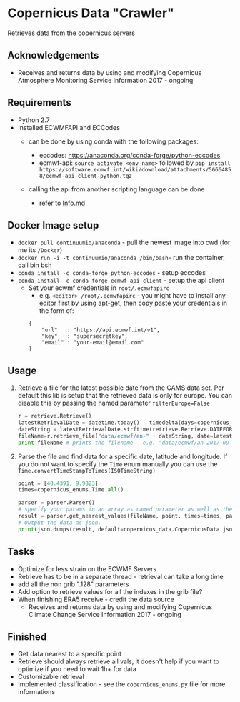 # Copernicus Data "Crawler"

Retrieves data from the copernicus servers

## Acknowledgements
- Receives and returns data by using and modifying Copernicus Atmosphere Monitoring Service Information 2017 -  ongoing

## Requirements
- Python 2.7
- Installed ECWMFAPI and ECCodes
    - can be done by using conda with the following packages: 
        - eccodes: https://anaconda.org/conda-forge/python-eccodes
        - ecmwf-api: `source activate <env name>` 
        followed by `pip install https://software.ecmwf.int/wiki/download/attachments/56664858/ecmwf-api-client-python.tgz`
   
   - calling the api from another scripting language can be done
        - refer to [Info.md](/doc/info.md)
        
## Docker Image setup
- `docker pull continuumio/anaconda` - pull the newest image into cwd (for me its `/Docker`)
- `docker run -i -t continuumio/anaconda /bin/bash`- run the container, call bin bsh
- `conda install -c conda-forge python-eccodes` - setup eccodes
- `conda install -c conda-forge ecmwf-api-client` - setup the api client
    - Set your ecwmf credentials in `root/.ecmwfapirc`
        - e.g. `<editor> /root/.ecmwfapirc` - you might have to install any editor first by using apt-get, then copy paste your credentials in the form of:
        ```
        {
            "url"   : "https://api.ecmwf.int/v1",
            "key"   : "supersecretkey",
            "email" : "your-email@email.com"
        }
        ```

## Usage
1. Retrieve a file for the latest possible date from the CAMS data set. Per default this lib is setup that the retrieved data is only for europe. You can disable this by passing the named parameter `filterEurope=False`
    ```python
    r = retrieve.Retrieve()
    latestRetrievalDate = datetime.today() - timedelta(days=copernicus_enums.DataSets.CAMS.value['delayDays'])
    dateString = latestRetrievalDate.strftime(retrieve.Retrieve.DATEFORMAT)
    fileName=r.retrieve_file("data/ecmwf/an-" + dateString, date=latestRetrievalDate, dataType=copernicus_enums.DataType.ANALYSIS)
    print fileName # prints the filename - e.g. "data/ecmwf/an-2017-09-13.grib"
    ```
2. Parse the file and find data for a specific date, latitude and longitude. If you do not want to specify the `Time` enum manually you can use the `Time.convertTimeStampToTimes(ISOTimeString)`
    ```python
    point = [48.4391, 9.9823]  
    times=copernicus_enums.Time.all()
    
    parser = parser.Parser()
    # specify your params in an array as named parameter as well as the times
    result = parser.get_nearest_values(fileName, point, times=times, parameters=copernicus_enums.ParameterCAMS.all()) 
    # Output the data as json.
    print(json.dumps(result, default=copernicus_data.CopernicusData.json_serial, indent=2)) 
    ```

## Tasks
- Optimize for less strain on the ECWMF Servers
- Retrieve has to be in a separate thread - retrieval can take a long time
- add all the non grib ".128" parameters
- Add option to retrieve values for all the indexes in the grib file?
- When finishing ERA5 receive - credit the data source
    - Receives and returns data by using and modifying Copernicus Climate Change Service Information 2017 -  ongoing

## Finished
- Get data nearest to a specific point
- Retrieve should always retrieve all vals, it doesn't help if you want to optimize if you need to wait 1h+ for data
- Customizable retrieval
- Implemented classification - see the `copernicus_enums.py` file for more informations
